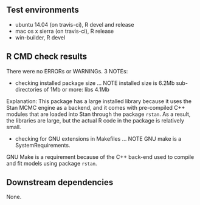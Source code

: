 ## Test environments
* ubuntu 14.04 (on travis-ci), R devel and release
* mac os x sierra (on travis-ci), R release
* win-builder, R devel

## R CMD check results
There were no ERRORs or WARNINGs. 3 NOTEs:

* checking installed package size ... NOTE
  installed size is  6.2Mb
  sub-directories of 1Mb or more:
    libs   4.1Mb
    
Explanation: This package has a large installed library because it uses the Stan MCMC engine as a backend, and it comes with pre-compiled C++ modules that are loaded into Stan through the package `rstan`. As a result, the libraries are large, but the actual R code in the package is relatively small. 

* checking for GNU extensions in Makefiles ... NOTE
  GNU make is a SystemRequirements.
  
GNU Make is a requirement because of the C++ back-end used to compile and fit models using package `rstan`.


## Downstream dependencies
None.